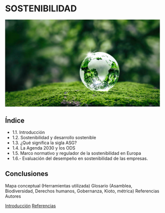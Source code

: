 # SOSTENIBILIDAD

![mundo](img/mundo.jpg)

## Índice
 - 1.1. Introducción
 - 1.2. Sostenibilidad y desarrollo sostenible
 - 1.3. ¿Qué significa la sigla ASG?
 - 1.4. La Agenda 2030 y los ODS
 - 1.5. Marco normativo y regulador de la sostenibilidad en Europa
 - 1.6.- Evaluación del desempeño en sostenibilidad de las empresas.
## Conclusiones
Mapa conceptual (Herramientas utilizada)
Glosario (Asamblea, Biodiversidad, Derechos humanos, Gobernanza, Kioto, métrica)
Referencias
Autores


[Introducción](introducción.md)
[Referencias](referencias.md)
